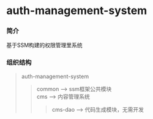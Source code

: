# auth-management-system
### 简介
基于SSM构建的权限管理里系统
### 组织结构
>auth-management-system
>>common --> ssm框架公共模块  
>>cms --> 内容管理系统
>>>cms-dao --> 代码生成模块，无需开发


